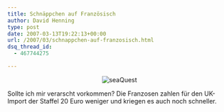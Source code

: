 ```yaml
---
title: Schnäppchen auf Französisch
author: David Henning
type: post
date: 2007-03-13T19:22:13+00:00
url: /2007/03/schnappchen-auf-franzosisch.html
dsq_thread_id:
  - 467744275

---
```

<p style="text-align: center;">
  <img src="https://www.madcatswelt.org/images/seaquest_amazon.png" alt="seaQuest" />
</p>

Sollte ich mir verarscht vorkommen? Die Franzosen zahlen für den UK-Import der Staffel 20 Euro weniger und kriegen es auch noch schneller.